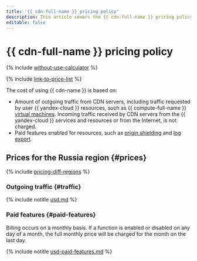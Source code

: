 ```yaml
---
title: '{{ cdn-full-name }} pricing policy'
description: This article covers the {{ cdn-full-name }} pricing policy.
editable: false
---
```


# {{ cdn-full-name }} pricing policy



{% include [without-use-calculator](../_includes/pricing/without-use-calculator.md) %}

{% include [link-to-price-list](../_includes/pricing/link-to-price-list.md) %}

The cost of using {{ cdn-name }} is based on:
* Amount of outgoing traffic from CDN servers, including traffic requested by user {{ yandex-cloud }} resources, such as {{ compute-full-name }} [virtual machines](../compute/concepts/vm.md). Incoming traffic received by CDN servers from the {{ yandex-cloud }} services and resources or from the Internet, is not charged.
* Paid features enabled for resources, such as [origin shielding](concepts/origins-shielding.md) and [log export](concepts/logs.md).

## Prices for the Russia region {#prices}

{% include [pricing-diff-regions](../_includes/pricing-diff-regions.md) %}

### Outgoing traffic {#traffic}



{% include notitle [usd.md](../_pricing/cdn/usd.md) %}


### Paid features {#paid-features}

Billing occurs on a monthly basis. If a function is enabled or disabled on any day of a month, the full monthly price will be charged for the month on the last day.



{% include notitle [usd-paid-features.md](../_pricing/cdn/usd-paid-features.md) %}


